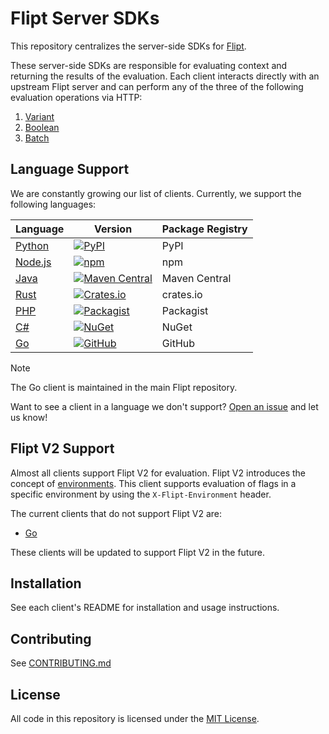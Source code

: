 # Flipt Server SDKs

This repository centralizes the server-side SDKs for [Flipt](https://github.com/flipt-io/flipt).

These server-side SDKs are responsible for evaluating context and returning the results of the evaluation. Each client interacts directly with an upstream Flipt server and can perform any of the three of the following evaluation operations via HTTP:

1. [Variant](https://www.flipt.io/docs/reference/evaluation/variant-evaluation)
2. [Boolean](https://www.flipt.io/docs/reference/evaluation/boolean-evaluation)
3. [Batch](https://www.flipt.io/docs/reference/evaluation/batch-evaluation)

## Language Support

We are constantly growing our list of clients. Currently, we support the following languages:

| Language | Version | Package Registry |
|----------|---------|------------------|
| [Python](./flipt-python) | [![PyPI](https://img.shields.io/pypi/v/flipt?label=flipt)](https://pypi.org/project/flipt/) | PyPI |
| [Node.js](./flipt-node) | [![npm](https://img.shields.io/npm/v/@flipt-io/flipt?label=@flipt-io/flipt)](https://www.npmjs.com/package/@flipt-io/flipt) | npm |
| [Java](./flipt-java) | [![Maven Central](https://img.shields.io/maven-central/v/io.flipt/flipt-java?label=flipt-java)](https://central.sonatype.com/artifact/io.flipt/flipt-java) | Maven Central |
| [Rust](./flipt-rust) | [![Crates.io](https://img.shields.io/crates/v/flipt?label=flipt)](https://crates.io/crates/flipt) | crates.io |
| [PHP](./flipt-php) | [![Packagist](https://img.shields.io/packagist/v/flipt-io/flipt?label=flipt-io/flipt)](https://packagist.org/packages/flipt-io/flipt) | Packagist |
| [C#](./flipt-csharp) | [![NuGet](https://img.shields.io/nuget/v/Flipt?label=Flipt)](https://www.nuget.org/packages/Flipt/) | NuGet |
| [Go](https://github.com/flipt-io/flipt/tree/main/sdk/go) | [![GitHub](https://img.shields.io/github/v/tag/flipt-io/flipt?filter=sdk/go/*&label=flipt-sdk-go)](https://github.com/flipt-io/flipt/tree/main/sdk/go) | GitHub |

> [!NOTE]
> The Go client is maintained in the main Flipt repository.

Want to see a client in a language we don't support? [Open an issue](https://github.com/flipt-io/flipt-server-sdks/issues/new?assignees=&labels=new-language&projects=&template=new_language.yml) and let us know!

## Flipt V2 Support

Almost all clients support Flipt V2 for evaluation. Flipt V2 introduces the concept of [environments](https://docs.flipt.io/v2/concepts#environments). This client supports evaluation of flags in a specific environment by using the `X-Flipt-Environment` header.

The current clients that do not support Flipt V2 are:

- [Go](https://github.com/flipt-io/flipt/tree/main/sdk/go)

These clients will be updated to support Flipt V2 in the future.

## Installation

See each client's README for installation and usage instructions.

## Contributing

See [CONTRIBUTING.md](./CONTRIBUTING.md)

## License

All code in this repository is licensed under the [MIT License](./LICENSE).
